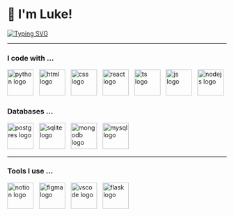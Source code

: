 <h1 align="left">👋 I'm Luke! </h1>
<a href="https://git.io/typing-svg"><img src="https://readme-typing-svg.demolab.com?font=Fira+Code&pause=1000&width=435&lines=+Manual+trader+becoming+the+quant.+%E2%9A%9B%EF%B8%8F;Currently+automatising+my+own+manual+trading+strategy.+%F0%9F%A4%96" alt="Typing SVG" /></a>

<hr class="solid">
<h3 align="left"> I code with ...</h3>
<div align="left">
  <img src="https://skillicons.dev/icons?i=py" height="60" alt="python logo"  />
  <img width="5" />
  <img src="https://skillicons.dev/icons?i=html" height="60" alt="html logo"  />
  <img width="5" />
  <img src="https://skillicons.dev/icons?i=css" height="60" alt="css logo"  />
  <img width="5" />
  <img src="https://skillicons.dev/icons?i=react" height="60" alt="react logo"  />
  <img width="5" />
  <img src="https://skillicons.dev/icons?i=ts" height="60" alt="ts logo"  />
  <img width="5" />
  <img src="https://skillicons.dev/icons?i=js" height="60" alt="js logo"  />
  <img width="5" />
  <img src="https://skillicons.dev/icons?i=nodejs" height="60" alt="nodejs logo"  />
  
</div>
<h3 align="left"> Databases ...</h3>
<div align="left">
<img src="https://skillicons.dev/icons?i=postgres" height="60" alt="postgres logo"  />
<img width="5" />
<img src="https://skillicons.dev/icons?i=sqlite" height="60" alt="sqlite logo"  />
<img width="5" />
<img src="https://skillicons.dev/icons?i=mongodb" height="60" alt="mongodb logo"  />
<img width="5" />
<img src="https://skillicons.dev/icons?i=mysql" height="60" alt="mysql logo"  />

<br>
<hr class="solid">
<h3 align="left"> Tools I use ...</h3>
<div align="left">
  <img src="https://skillicons.dev/icons?i=notion" height="60" alt="notion logo"  />
  <img width="5" />
  <img src="https://skillicons.dev/icons?i=figma" height="60" alt="figma logo"  />
  <img width="5" />
  <img src="https://skillicons.dev/icons?i=vscode" height="60" alt="vscode logo"  />
  <img width="5" />
  <img src="https://skillicons.dev/icons?i=flask" height="60" alt="flask logo"  />
  



